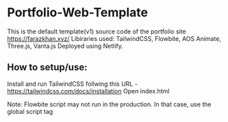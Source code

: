 # Portfolio-Web-Template
 
This is the default template(v1) source code of the portfolio site https://farazkhan.xyz/
Libiraries used: TailwindCSS, Flowbite, AOS Animate, Three.js, Vanta.js
Deployed using Netlify.

## How to setup/use:

Install and run TailwindCSS follwing this URL - https://tailwindcss.com/docs/installation
Open index.html

Note: Flowbite script may not run in the production. In that case, use the global script tag
